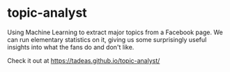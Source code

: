 # topic-analyst
Using Machine Learning to extract major topics from a Facebook page.
We can run elementary statistics on it, giving us some surprisingly useful
insights into what the fans do and don't like.

Check it out at https://tadeas.github.io/topic-analyst/
